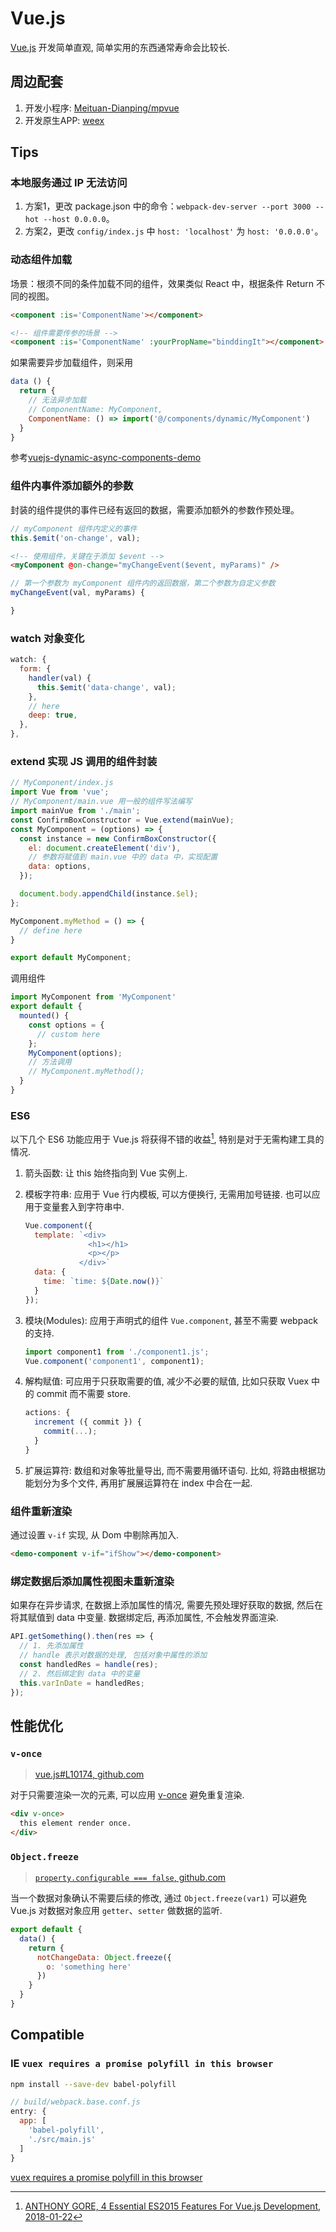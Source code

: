# Vue.js

[Vue.js](https://github.com/vuejs/vue) 开发简单直观, 简单实用的东西通常寿命会比较长.

## 周边配套

1. 开发小程序: [Meituan-Dianping/mpvue](https://github.com/Meituan-Dianping/mpvue)
2. 开发原生APP: [weex](https://weex.apache.org/)

## Tips

### 本地服务通过 IP 无法访问

1. 方案1，更改 package.json 中的命令：`webpack-dev-server --port 3000 --hot --host 0.0.0.0`。
2. 方案2，更改 `config/index.js` 中 `host: 'localhost'` 为 `host: '0.0.0.0'`。

### 动态组件加载

场景：根须不同的条件加载不同的组件，效果类似 React 中，根据条件 Return 不同的视图。

```html
<component :is='ComponentName'></component>

<!-- 组件需要传参的场景 -->
<component :is='ComponentName' :yourPropName="binddingIt"></component>
```

如果需要异步加载组件，则采用

```javascript
data () {
  return {
    // 无法异步加载
    // ComponentName: MyComponent,
    ComponentName: () => import('@/components/dynamic/MyComponent')
  }
}
```

参考[vuejs-dynamic-async-components-demo](https://github.com/lobo-tuerto/vuejs-dynamic-async-components-demo)

### 组件内事件添加额外的参数

封装的组件提供的事件已经有返回的数据，需要添加额外的参数作预处理。

```javascript
// myComponent 组件内定义的事件
this.$emit('on-change', val);
```

```html
<!-- 使用组件，关键在于添加 $event -->
<myComponent @on-change="myChangeEvent($event, myParams)" />
```

```javascript
// 第一个参数为 myComponent 组件内的返回数据，第二个参数为自定义参数
myChangeEvent(val, myParams) {

}
```

### watch 对象变化

```javascript
watch: {
  form: {
    handler(val) {
      this.$emit('data-change', val);
    },
    // here
    deep: true,
  },
},
```

### extend 实现 JS 调用的组件封装

```javascript
// MyComponent/index.js
import Vue from 'vue';
// MyComponent/main.vue 用一般的组件写法编写
import mainVue from './main';
const ConfirmBoxConstructor = Vue.extend(mainVue);
const MyComponent = (options) => {
  const instance = new ConfirmBoxConstructor({
    el: document.createElement('div'),
    // 参数将赋值到 main.vue 中的 data 中，实现配置
    data: options,
  });

  document.body.appendChild(instance.$el);
};

MyComponent.myMethod = () => {
  // define here
}

export default MyComponent;
```

调用组件

```javascript
import MyComponent from 'MyComponent'
export default {
  mounted() {
    const options = {
      // custom here
    };
    MyComponent(options);
    // 方法调用
    // MyComponent.myMethod();
  }
}
```

### ES6

以下几个 ES6 功能应用于 Vue.js 将获得不错的收益[^vueES6], 特别是对于无需构建工具的情况.

1. 箭头函数: 让 this 始终指向到 Vue 实例上.
2. 模板字符串: 应用于 Vue 行内模板, 可以方便换行, 无需用加号链接. 也可以应用于变量套入到字符串中.

    ```javascript
    Vue.component({
      template: `<div>
                  <h1></h1>
                  <p></p>
                </div>`
      data: {
        time: `time: ${Date.now()}`
      }
    });
    ```

3. 模块(Modules): 应用于声明式的组件 `Vue.component`, 甚至不需要 webpack 的支持.

    ```javascript
    import component1 from './component1.js';
    Vue.component('component1', component1);
    ```

4. 解构赋值: 可应用于只获取需要的值, 减少不必要的赋值, 比如只获取 Vuex 中的 commit 而不需要 store.

    ```javascript
    actions: {
      increment ({ commit }) {
        commit(...);
      }
    }
    ```

5. 扩展运算符: 数组和对象等批量导出, 而不需要用循环语句. 比如, 将路由根据功能划分为多个文件, 再用扩展展运算符在 index 中合在一起.

[^vueES6]: [ANTHONY GORE, 4 Essential ES2015 Features For Vue.js Development, 2018-01-22](https://vuejsdevelopers.com/2018/01/22/vue-js-javascript-es6/)

### 组件重新渲染

通过设置 `v-if` 实现, 从 Dom 中剔除再加入.

```html
<demo-component v-if="ifShow"></demo-component>
```

### 绑定数据后添加属性视图未重新渲染

如果存在异步请求, 在数据上添加属性的情况, 需要先预处理好获取的数据, 然后在将其赋值到 data 中变量. 数据绑定后, 再添加属性, 不会触发界面渲染.

```javascript
API.getSomething().then(res => {
  // 1. 先添加属性
  // handle 表示对数据的处理, 包括对象中属性的添加
  const handledRes = handle(res);
  // 2. 然后绑定到 data 中的变量
  this.varInDate = handledRes;
});
```

## 性能优化

### `v-once`

> [vue.js#L10174, github.com](https://github.com/vuejs/vue/blob/3d220a65de8740fbc7d354bbda1563f67ad0034f/dist/vue.js#L10174)

对于只需要渲染一次的元素, 可以应用 [v-once](https://vuejs.org/v2/api/#v-once) 避免重复渲染.

```html
<div v-once>
  this element render once.
</div>
```

### `Object.freeze`

> [`property.configurable === false`, github.com](https://github.com/vuejs/vue/blob/3d220a65de8740fbc7d354bbda1563f67ad0034f/dist/vue.js#L977)

当一个数据对象确认不需要后续的修改, 通过 `Object.freeze(var1)` 可以避免 Vue.js 对数据对象应用 `getter`、`setter` 做数据的监听.

```javascript
export default {
  data() {
    return {
      notChangeData: Object.freeze({
        o: 'something here'
      })
    }
  }
}
```

## Compatible

### IE `vuex requires a promise polyfill in this browser`

```bash
npm install --save-dev babel-polyfill
```

```javascript
// build/webpack.base.conf.js
entry: {
  app: [
    'babel-polyfill',
    './src/main.js'
  ]
}
```

[vuex requires a promise polyfill in this browser](https://github.com/vuejs-templates/webpack/issues/474)
